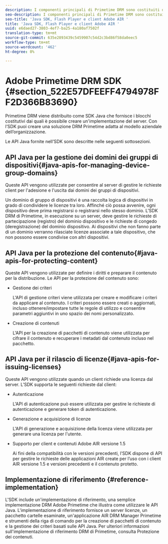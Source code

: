 ```yaml
---
description: I componenti principali di Primetime DRM sono costituiti da un SDK Java e dagli ambienti runtime client Adobe AIR Flash Player e .
seo-description: I componenti principali di Primetime DRM sono costituiti da un SDK Java e dagli ambienti runtime client Adobe AIR Flash Player e .
seo-title: 'Java SDK, Flash Player e client Adobe AIR '
title: 'Java SDK, Flash Player e client Adobe AIR '
uuid: e6daed27-3803-4ef7-ba25-4a180af7502f
translation-type: tm+mt
source-git-commit: 635e2893439c5459907c54d2c3bd86f58da0eec5
workflow-type: tm+mt
source-wordcount: '462'
ht-degree: 0%

---
```



#  Adobe Primetime DRM SDK {#section_522E57DFEEFF4794978FF2D366B83690}

Primetime DRM viene distribuito come SDK Java che fornisce i blocchi costitutivi dai quali è possibile creare un&#39;implementazione del server. Con l’SDK puoi creare una soluzione DRM Primetime adatta al modello aziendale dell’organizzazione.

Le API Java fornite nell’SDK sono descritte nelle seguenti sottosezioni.

## API Java per la gestione dei domini dei gruppi di dispositivi{#java-apis-for-managing-device-group-domains}

Queste API vengono utilizzate per consentire al server di gestire le richieste client per l&#39;adesione e l&#39;uscita dai domini dei gruppi di dispositivi.

Un dominio di gruppo di dispositivi è una raccolta logica di dispositivi in grado di condividere le licenze tra loro. Affinché ciò possa avvenire, ogni dispositivo deve prima registrarsi o registrarsi nello stesso dominio. L&#39;SDK DRM di Primetime, in esecuzione su un server, deve gestire le richieste di partecipazione (registro) del dominio dispositivo e le richieste di congedo (deregistrazione) del dominio dispositivo. Ai dispositivi che non fanno parte di un dominio verranno rilasciate licenze associate a tale dispositivo, che non possono essere condivise con altri dispositivi.

## API Java per la protezione del contenuto{#java-apis-for-protecting-content}

Queste API vengono utilizzate per definire i diritti e preparare il contenuto per la distribuzione. Le API per la protezione del contenuto sono:

* Gestione dei criteri

   L&#39;API di gestione criteri viene utilizzata per creare e modificare i criteri da applicare al contenuto. I criteri possono essere creati o aggiornati, incluso ottenere/impostare tutte le regole di utilizzo e consentire parametri aggiuntivi in uno spazio dei nomi personalizzato.

* Creazione di contenuti

   L&#39;API per la creazione di pacchetti di contenuto viene utilizzata per cifrare il contenuto e recuperare i metadati dal contenuto incluso nel pacchetto.

## API Java per il rilascio di licenze{#java-apis-for-issuing-licenses}

Queste API vengono utilizzate quando un client richiede una licenza dal server. L’SDK supporta le seguenti richieste dal client:

* Autenticazione

   L&#39;API di autenticazione può essere utilizzata per gestire le richieste di autenticazione e generare token di autenticazione.

* Generazione e acquisizione di licenze

   L&#39;API di generazione e acquisizione della licenza viene utilizzata per generare una licenza per l&#39;utente.

* Supporto per  client e contenuti Adobe AIR versione 1.5

   Ai fini della compatibilità con le versioni precedenti, l’SDK dispone di API per gestire le richieste delle applicazioni AIR create per l’uso con i client AIR versione 1.5 e versioni precedenti e il contenuto protetto.

## Implementazione di riferimento {#reference-implementation}

L&#39;SDK include un&#39;implementazione di riferimento, una semplice implementazione DRM  Adobe Primetime che illustra come utilizzare le API Java. L&#39;implementazione di riferimento fornisce un server licenze, un pacchetto cartelle esaminate, un&#39;applicazione AIR DRM Manager Primetime e strumenti della riga di comando per la creazione di pacchetti di contenuto e la gestione dei criteri basati sulle API Java. Per ulteriori informazioni sull&#39;implementazione di riferimento DRM di Primetime, consulta Protezione dei contenuti.